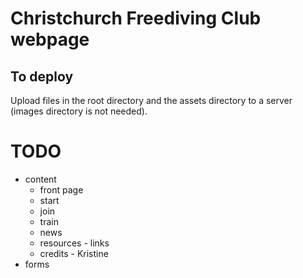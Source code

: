 # Christchurch Freediving Club webpage

## To deploy

Upload files in the root directory and the assets directory to a server (images directory is not needed).

# TODO

* content
  - front page
  - start
  - join
  - train
  - news
  - resources - links
  - credits - Kristine
* forms
